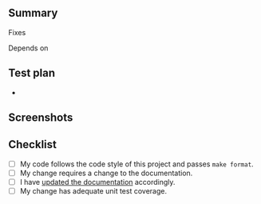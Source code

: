 ## Summary

<!-- Write a short description about your PR -->

Fixes

Depends on

## Test plan

<!-- Include the steps to test your PR -->

-

## Screenshots

<!-- Include screenshots/videos (if any) of how the PR works -->

## Checklist

<!--- Go over all the following points, and put an `x` in all the boxes that apply. -->
<!--- If you're unsure about any of these, don't hesitate to ask. We're here to help! -->

- [ ] My code follows the code style of this project and passes `make format`.
- [ ] My change requires a change to the documentation.
- [ ] I have [updated the documentation](https://docs.kurator.ai/) accordingly.
- [ ] My change has adequate unit test coverage.
